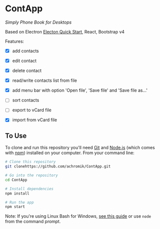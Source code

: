 # ContApp

*Simply Phone Book for Desktops*

Based on Electron [Electon Quick Start](https://github.com/electron/electron-quick-start), React, Bootstrap v4

Features:
- [x] add contacts
- [x] edit contact
- [x] delete contact
- [x] read/write contacts list from file
- [x] add menu bar with option 'Open file', 'Save file' and 'Save file as...'
- [ ] sort contacts
- [ ] export to vCard file
- [x] import from  vCard file


## To Use

To clone and run this repository you'll need [Git](https://git-scm.com) and [Node.js](https://nodejs.org/en/download/) (which comes with [npm](http://npmjs.com)) installed on your computer. From your command line:

```bash
# Clone this repository
git clonehttps://github.com/achromik/ContApp.git

# Go into the repository
cd ContApp

# Install dependencies
npm install

# Run the app
npm start
```

Note: If you're using Linux Bash for Windows, [see this guide](https://www.howtogeek.com/261575/how-to-run-graphical-linux-desktop-applications-from-windows-10s-bash-shell/) or use `node` from the command prompt.

